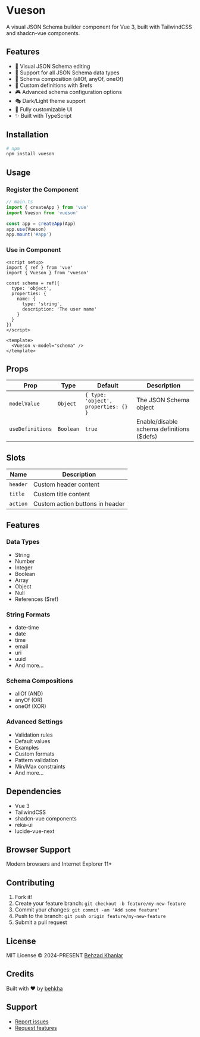 # Vueson

A visual JSON Schema builder component for Vue 3, built with TailwindCSS and shadcn-vue components.

## Features

- 🎨 Visual JSON Schema editing
- 🎯 Support for all JSON Schema data types
- 🔄 Schema composition (allOf, anyOf, oneOf) 
- 📝 Custom definitions with $refs
- 🎮 Advanced schema configuration options
- 🎭 Dark/Light theme support
- 🔧 Fully customizable UI
- ✨ Built with TypeScript

## Installation

```bash
# npm
npm install vueson
```

## Usage

### Register the Component

```ts
// main.ts
import { createApp } from 'vue'
import Vueson from 'vueson'

const app = createApp(App)
app.use(Vueson)
app.mount('#app')
```

### Use in Component

```vue
<script setup>
import { ref } from 'vue'
import { Vueson } from 'vueson'

const schema = ref({
  type: 'object',
  properties: {
    name: {
      type: 'string',
      description: 'The user name'
    }
  }
})
</script>

<template>
  <Vueson v-model="schema" />
</template>
```

## Props

| Prop | Type | Default | Description |
|------|------|---------|-------------|
| `modelValue` | `Object` | `{ type: 'object', properties: {} }` | The JSON Schema object |
| `useDefinitions` | `Boolean` | `true` | Enable/disable schema definitions ($defs) |

## Slots

| Name | Description |
|------|-------------|
| `header` | Custom header content |
| `title` | Custom title content |
| `action` | Custom action buttons in header |

## Features

### Data Types
- String
- Number
- Integer
- Boolean
- Array
- Object
- Null
- References ($ref)

### String Formats
- date-time
- date
- time
- email
- uri
- uuid
- And more...

### Schema Compositions
- allOf (AND)
- anyOf (OR)
- oneOf (XOR)

### Advanced Settings
- Validation rules
- Default values
- Examples
- Custom formats
- Pattern validation
- Min/Max constraints
- And more...

## Dependencies

- Vue 3
- TailwindCSS
- shadcn-vue components
- reka-ui
- lucide-vue-next

## Browser Support

Modern browsers and Internet Explorer 11+

## Contributing

1. Fork it!
2. Create your feature branch: `git checkout -b feature/my-new-feature`
3. Commit your changes: `git commit -am 'Add some feature'`
4. Push to the branch: `git push origin feature/my-new-feature`
5. Submit a pull request

## License

MIT License © 2024-PRESENT [Behzad Khanlar](https://github.com/behkha)

## Credits

Built with ❤️ by [behkha](https://github.com/behkha)

## Support

- [Report issues](https://github.com/behkha/vueson/issues)
- [Request features](https://github.com/behkha/vueson/issues)

